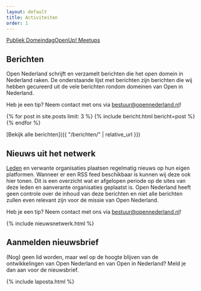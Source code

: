```yaml
---
layout: default
title: Activiteiten
order: 1
---
```

<div style="display: flex; margin: auto; text-align: center; flex-wrap: wrap">
    <a href="{{ "publiek-domeindag/" | relative_url }}" class="main-item">Publiek Domeindag</a>
    <a href="{{ "/openup/" | relative_url }}" class="main-item">OpenUp! Meetups</a>
</div>

## Berichten

Open Nederland schrijft en verzamelt berichten die het open domein in Nederland raken. De onderstaande lijst met berichten zijn berichten die wij hebben gecureerd uit de vele berichten rondom domeinen van Open in Nederland.

Heb je een tip? Neem contact met ons via [bestuur@opennederland.nl](mailto:bestuur@opennederland.nl)!

{% for post in site.posts limit: 3 %}
{% include bericht.html bericht=post %}
{% endfor %}

[Bekijk alle berichten]({{ "/berichten/" | relative_url }})

## Nieuws uit het netwerk

[Leden](https://www.opennederland.nl/leden/) en verwante organisaties plaatsen regelmatig nieuws op hun eigen platformen. Wanneer er een RSS feed beschikbaar is kunnen wij deze ook hier tonen. Dit is een overzicht wat er afgelopen periode op de sites van deze leden en aanverante organisaties geplaatst is. Open Nederland heeft geen controle over de inhoud van deze berichten en niet alle berichten zullen even relevant zijn voor de missie van Open Nederland.

Heb je een tip? Neem contact met ons via [bestuur@opennederland.nl](mailto:bestuur@opennederland.nl)!

{% include nieuwsnetwerk.html %}

## Aanmelden nieuwsbrief

(Nog) geen lid worden, maar wel op de hoogte blijven van de ontwikkelingen van Open Nederland en van Open in Nederland? Meld je dan aan voor de nieuwsbrief.

{% include laposta.html %}